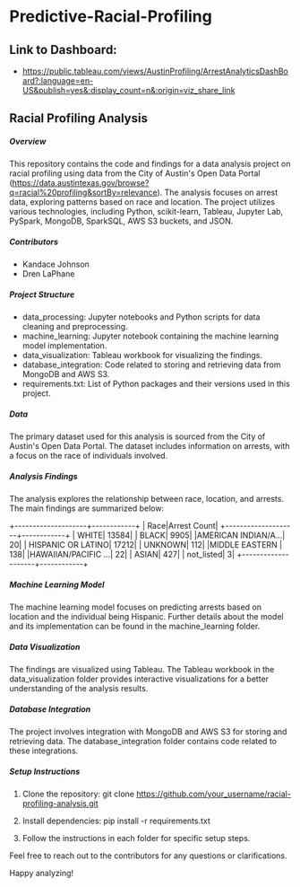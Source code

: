 # Predictive-Racial-Profiling

## Link to Dashboard: 
   - https://public.tableau.com/views/AustinProfiling/ArrestAnalyticsDashBoard?:language=en-US&publish=yes&:display_count=n&:origin=viz_share_link



## Racial Profiling Analysis
##### Overview
This repository contains the code and findings for a data analysis project on racial profiling using data from the City of Austin's Open Data Portal (https://data.austintexas.gov/browse?q=racial%20profiling&sortBy=relevance). The analysis focuses on arrest data, exploring patterns based on race and location. The project utilizes various technologies, including Python, scikit-learn, Tableau, Jupyter Lab, PySpark, MongoDB, SparkSQL, AWS S3 buckets, and JSON.

##### Contributors
- Kandace Johnson
- Dren LaPhane

##### Project Structure
- data_processing: Jupyter notebooks and Python scripts for data cleaning and preprocessing.
- machine_learning: Jupyter notebook containing the machine learning model implementation.
- data_visualization: Tableau workbook for visualizing the findings.
- database_integration: Code related to storing and retrieving data from MongoDB and AWS S3.
- requirements.txt: List of Python packages and their versions used in this project.

##### Data
The primary dataset used for this analysis is sourced from the City of Austin's Open Data Portal. The dataset includes information on arrests, with a focus on the race of individuals involved.

##### Analysis Findings
The analysis explores the relationship between race, location, and arrests. The main findings are summarized below:


+--------------------+------------+
|                Race|Arrest Count|
+--------------------+------------+
|               WHITE|       13584|
|               BLACK|        9905|
|AMERICAN INDIAN/A...|          20|
|  HISPANIC OR LATINO|       17212|
|             UNKNOWN|         112|
|MIDDLE EASTERN       |         138|
|HAWAIIAN/PACIFIC ...|          22|
|               ASIAN|         427|
|          not_listed|           3|
+--------------------+------------+

##### Machine Learning Model
The machine learning model focuses on predicting arrests based on location and the individual being Hispanic. Further details about the model and its implementation can be found in the machine_learning folder.

##### Data Visualization
The findings are visualized using Tableau. The Tableau workbook in the data_visualization folder provides interactive visualizations for a better understanding of the analysis results.

##### Database Integration
The project involves integration with MongoDB and AWS S3 for storing and retrieving data. The database_integration folder contains code related to these integrations.

##### Setup Instructions
1. Clone the repository: git clone https://github.com/your_username/racial-profiling-analysis.git

2. Install dependencies: pip install -r requirements.txt

3. Follow the instructions in each folder for specific setup steps.

Feel free to reach out to the contributors for any questions or clarifications.

Happy analyzing!
